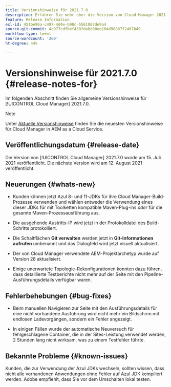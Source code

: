 ```yaml
---
title: Versionshinweise für 2021.7.0
description: Erfahren Sie mehr über die Version von Cloud Manager 2021.7.0.
feature: Release Information
exl-id: 451be96a-c497-4d4e-b98c-5561062de9a4
source-git-commit: 4c977cdfbef438fdabd90ee104d98887f2467b49
workflow-type: tm+mt
source-wordcount: '260'
ht-degree: 44%

---
```


# Versionshinweise für 2021.7.0 {#release-notes-for}

Im folgenden Abschnitt finden Sie allgemeine Versionshinweise für [!UICONTROL Cloud Manager] 2021.7.0.

>[!NOTE]
>Unter [Aktuelle Versionshinweise](https://experienceleague.adobe.com/en/docs/experience-manager-cloud-service/content/release-notes/cloud-manager/current#getting-access) finden Sie die neuesten Versionshinweise für Cloud Manager in AEM as a Cloud Service.

## Veröffentlichungsdatum {#release-date}

Die Version von [!UICONTROL Cloud Manager] 2021.7.0 wurde am 15. Juli 2021 veröffentlicht.
Die nächste Version wird am 12. August 2021 veröffentlicht.

## Neuerungen {#whats-new}

* Kunden können jetzt Azul 8- und 11-JDKs für ihre Cloud Manager-Build-Prozesse verwenden und wählen entweder die Verwendung eines dieser JDKs für mit Toolketten kompatible Maven-Plug-ins *oder* für die gesamte Maven-Prozessausführung aus.

* Die ausgehende Austritts-IP wird jetzt in der Protokolldatei des Build-Schritts protokolliert.

* Die Schaltflächen **Git verwalten** werden jetzt in **Git-Informationen aufrufen** umbenannt und das Dialogfeld wird jetzt visuell aktualisiert.

* Der von Cloud Manager verwendete AEM-Projektarchetyp wurde auf Version 28 aktualisiert.

* Einige unerwartete Topologie-Rekonfigurationen konnten dazu führen, dass detaillierte Testberichte nicht mehr auf der Seite mit den Pipeline-Ausführungsdetails verfügbar waren.

## Fehlerbehebungen {#bug-fixes}

* Beim manuellen Navigieren zur Seite mit den Ausführungsdetails für eine nicht vorhandene Ausführung wird nicht mehr ein Bildschirm mit endlosen Ladevorgängen, sondern ein Fehler angezeigt.

* In einigen Fällen wurde der automatische Neuversuch für fehlgeschlagene Container, die in der Sites-Leistung verwendet werden, 2 Stunden lang nicht wirksam, was zu einem Testfehler führte.

## Bekannte Probleme {#known-issues}

Kunden, die zur Verwendung der Azul JDKs wechseln, sollten wissen, dass nicht alle vorhandenen Anwendungen ohne Fehler auf Azul JDK kompiliert werden. Adobe empfiehlt, dass Sie vor dem Umschalten lokal testen.
